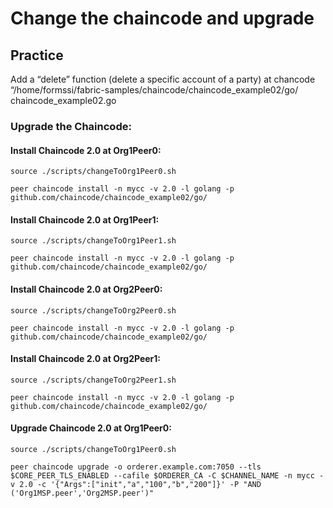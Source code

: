 # Change the chaincode and upgrade

## Practice

Add a “delete” function (delete a specific account of a party) at chancode “/home/formssi/fabric-samples/chaincode/chaincode_example02/go/ chaincode_example02.go
### Upgrade the Chaincode:

#### Install Chaincode 2.0 at Org1Peer0:

```
source ./scripts/changeToOrg1Peer0.sh
```

```
peer chaincode install -n mycc -v 2.0 -l golang -p github.com/chaincode/chaincode_example02/go/
```

#### Install Chaincode 2.0 at Org1Peer1:

```
source ./scripts/changeToOrg1Peer1.sh
```

```
peer chaincode install -n mycc -v 2.0 -l golang -p github.com/chaincode/chaincode_example02/go/
```

#### Install Chaincode 2.0 at Org2Peer0:

```
source ./scripts/changeToOrg2Peer0.sh
```

```
peer chaincode install -n mycc -v 2.0 -l golang -p github.com/chaincode/chaincode_example02/go/
```

#### Install Chaincode 2.0 at Org2Peer1:

```
source ./scripts/changeToOrg2Peer1.sh
```

```
peer chaincode install -n mycc -v 2.0 -l golang -p github.com/chaincode/chaincode_example02/go/
```

#### Upgrade Chaincode 2.0 at Org1Peer0:

```
source ./scripts/changeToOrg1Peer0.sh
```

```
peer chaincode upgrade -o orderer.example.com:7050 --tls $CORE_PEER_TLS_ENABLED --cafile $ORDERER_CA -C $CHANNEL_NAME -n mycc -v 2.0 -c '{"Args":["init","a","100","b","200"]}' -P "AND ('Org1MSP.peer','Org2MSP.peer')"
```
